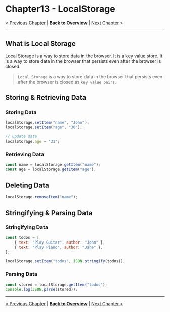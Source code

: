 # Chapter13 - LocalStorage

[< Previous Chapter](/Modern-Javascript-Course/chapter11-AsyncJavaScript) | [**Back to Overview**](/Modern-Javascript-Course/) | [Next Chapter >](/Modern-Javascript-Course/chapter14-ObjectOrientedJavaScript/)

---

## What is Local Storage

Local Storage is a way to store data in the browser. It is a key value store. It is a way to store data in the browser that persists even after the browser is closed.

> `Local Storage` is a way to store data in the browser that persists even after the browser is closed as `key value pairs`.

## Storing & Retrieving Data

### Storing Data

```javascript
localStorage.setItem("name", "John");
localStorage.setItem("age", "30");

// update data
localStorage.age = "31";
```

### Retrieving Data

```javascript
const name = localStorage.getItem("name");
const age = localStorage.getItem("age");
```

## Deleting Data

```javascript
localStorage.removeItem("name");
```

## Stringifying & Parsing Data

### Stringifying Data

```javascript
const todos = [
	{ text: "Play Guitar", author: "John" },
	{ text: "Play Piano", author: "Jane" },
];

localStorage.setItem("todos", JSON.stringify(todos));
```

### Parsing Data

```javascript
const stored = localStorage.getItem("todos");
console.log(JSON.parse(stored));
```

---

[< Previous Chapter](/Modern-Javascript-Course/chapter11-AsyncJavaScript) | [**Back to Overview**](/Modern-Javascript-Course/) | [Next Chapter >](/Modern-Javascript-Course/chapter14-ObjectOrientedJavaScript/)
